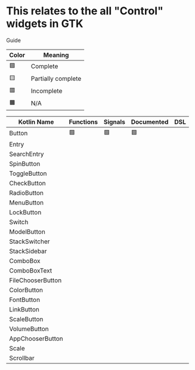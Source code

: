 # This relates to the all "Control" widgets in GTK

Guide

| Color | Meaning             |
| ----- | ------------------- |
| 🟩    | Complete            |
| 🟨    | Partially complete  |
| 🟥    | Incomplete          |
| 🟫    | N/A                 |

| Kotlin Name         | Functions | Signals   | Documented    | DSL |
| ------------------- | --------- | --------- | ------------- | --- |
| Button              | 🟩 | 🟩 | 🟩 |
| Entry               |
| SearchEntry         |
| SpinButton          |
| ToggleButton        |
| CheckButton         |
| RadioButton         |
| MenuButton          |
| LockButton          |
| Switch              |
| ModelButton         |
| StackSwitcher       |
| StackSidebar        |
| ComboBox            |
| ComboBoxText        |
| FileChooserButton   |
| ColorButton         |
| FontButton          |
| LinkButton          |
| ScaleButton         |
| VolumeButton        |
| AppChooserButton    |
| Scale               |
| Scrollbar           |